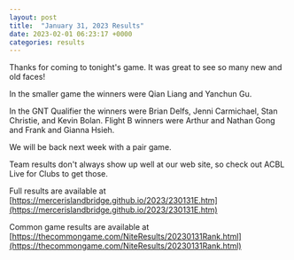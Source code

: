 ```yaml
---
layout: post
title:  "January 31, 2023 Results"
date: 2023-02-01 06:23:17 +0000
categories: results
---
```

Thanks for coming to tonight's game. It was great to see so many new and old faces!

In the smaller game the winners were Qian Liang and Yanchun Gu.

In the GNT Qualifier the winners were Brian Delfs, Jenni Carmichael, Stan Christie, and Kevin Bolan. Flight B winners were Arthur and Nathan Gong and Frank and Gianna Hsieh.

We will be back next week with a pair game.

Team results don't always show up well at our web site, so check out ACBL Live for Clubs to get those.

Full results are available at [https://mercerislandbridge.github.io/2023/230131E.htm](https://mercerislandbridge.github.io/2023/230131E.htm)

Common game results are available at [https://thecommongame.com/NiteResults/20230131Rank.html](https://thecommongame.com/NiteResults/20230131Rank.html)
